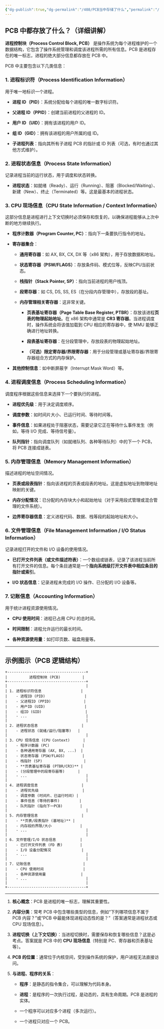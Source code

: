 ```yaml
---
{"dg-publish":true,"dg-permalink":"/408/PCB当中存储了什么","permalink":"/408/PCB当中存储了什么/","dgShowBacklinks":true,"dgShowLocalGraph":true,"dgShowInlineTitle":true}
---
```


## PCB 中都存放了什么？（详细讲解）
**进程控制块（Process Control Block, PCB）** 是操作系统为每个进程维护的一个数据结构，它包含了操作系统管理和调度该进程所需的所有信息。PCB 是进程存在的唯一标志，进程的绝大部分信息都存放在 PCB 中。

PCB 中主要包含以下几类信息：

### 1. 进程标识符（Process Identification Information）
用于唯一地标识一个进程。

- **进程 ID（PID）**：系统分配给每个进程的唯一数字标识符。
    
- **父进程 ID（PPID）**：创建当前进程的父进程的 ID。
    
- **用户 ID（UID）**：拥有该进程的用户 ID。
    
- **组 ID（GID）**：拥有该进程的用户所属的组 ID。
    
- **子进程列表**：指向其所有子进程 PCB 的指针或 ID 列表（可选，有时也通过其他方式维护）。


### 2. 进程状态信息（Process State Information）
记录进程当前的运行状态，用于调度和状态转换。

- **进程状态**：如就绪（Ready）、运行（Running）、阻塞（Blocked/Waiting）、新建（New）、终止（Terminated）等。这是最基本的进程状态。


### 3. CPU 现场信息（CPU State Information / Context Information）
这部分信息是进程进行上下文切换时必须保存和恢复的，以确保进程能够从上次中断的地方继续执行。

- **程序计数器（Program Counter, PC）**：指向下一条要执行指令的地址。
    
- **寄存器集合**：
    
    - **通用寄存器**：如 AX, BX, CX, DX 等（x86 架构），用于存放数据和地址。
        
    - **状态寄存器（PSW/FLAGS）**：存放条件码、模式位等，反映CPU当前状态。
        
    - **栈指针（Stack Pointer, SP）**：指向当前进程的用户栈顶。
        
    - **段寄存器**：如 CS, DS, SS, ES（在分段内存管理中），存放段的基址。
        
    - **内存管理相关寄存器**：这非常关键。
        
        - **页表基址寄存器（Page Table Base Register, PTBR）**：存放该进程**页表的物理起始地址**。在 x86 架构中通常是 **CR3 寄存器**。当进程调度时，操作系统会将该值加载到 CPU 相应的寄存器中，使 MMU 能够正确进行地址转换。
            
        - **段表基址寄存器**：在分段管理中，存放段表的物理起始地址。
            
        - **（可选）限定寄存器/界限寄存器**：用于分段管理或基址寄存器/界限寄存器组合方式的内存保护。
            
- **其他控制信息**：如中断屏蔽字（Interrupt Mask Word）等。


### 4. 进程调度信息（Process Scheduling Information）
调度程序根据这些信息来选择下一个要执行的进程。

- **进程优先级**：用于决定调度顺序。
    
- **调度参数**：如时间片大小、已运行时间、等待时间等。
    
- **事件信息**：如果进程处于阻塞状态，需要记录它正在等待什么事件发生（例如，等待 I/O 完成、等待信号量）。
    
- **队列指针**：指向调度队列（如就绪队列、各种等待队列）中的下一个 PCB，将 PCB 连接成链表。


### 5. 内存管理信息（Memory Management Information）
描述进程的地址空间情况。

- **页表或段表指针**：指向该进程的页表或段表的地址。这是虚拟地址到物理地址映射的关键。
    
- **内存分配情况**：已分配的内存块大小和起始地址（对于采用段式管理或混合管理的文件系统）。
    
- **边界寄存器信息**：定义进程代码、数据、栈等段的起始地址和大小。


### 6. 文件管理信息（File Management Information / I/O Status Information）
记录进程打开的文件和 I/O 设备的使用情况。

- **已打开文件列表（或文件描述符表）**：一个数组或链表，记录了该进程当前所有打开文件的信息。每个条目通常是一个**指向系统级打开文件表中相应条目的指针或索引**。
    
- **I/O 状态信息**：记录进程未完成的 I/O 操作、已分配的 I/O 设备等。


### 7. 记账信息（Accounting Information）
用于统计进程资源使用情况。

- **CPU 使用时间**：进程已占用 CPU 的总时间。
    
- **时间限制**：进程允许运行的最长时间。
    
- **各种资源使用量**：如打印页数、磁盘用量等。
    

---



## 示例图示（PCB 逻辑结构）
```
+------------------------------------+
|          进程控制块 (PCB)          |
+------------------------------------+
|                                    |
| 1. 进程标识符信息                  |
|    - 进程ID (PID)                  |
|    - 父进程ID (PPID)               |
|    - 用户ID (UID)                  |
|    - 组ID (GID)                    |
|    - ...                           |
|                                    |
| 2. 进程状态信息                    |
|    - 进程状态 (就绪/运行/阻塞等)   |
|                                    |
| 3. CPU 现场信息 (CPU Context)      |
|    - 程序计数器 (PC)               |
|    - 各种通用寄存器 (AX, BX, ...)  |
|    - 状态寄存器 (PSW/FLAGS)        |
|    - 栈指针 (SP)                   |
|    - **页表基址寄存器 (PTBR/CR3)** |
|    - (分段管理中的段寄存器等)      |
|    - ...                           |
|                                    |
| 4. 进程调度信息                    |
|    - 进程优先级                    |
|    - 调度参数 (时间片、已运行时间) |
|    - 事件信息 (等待的事件)         |
|    - 队列指针 (指向下一PCB)        |
|                                    |
| 5. 内存管理信息                    |
|    - **页表/段表指针 (基地址)** |
|    - 内存段的界限/大小             |
|    - ...                           |
|                                    |
| 6. 文件管理/I/O 状态信息           |
|    - 已打开文件列表 (FD 表)        |
|    - I/O 设备分配情况              |
|    - ...                           |
|                                    |
| 7. 记账信息                        |
|    - CPU 使用时间                  |
|    - 各种资源使用量                |
|    - ...                           |
|                                    |
+------------------------------------+
```

---


1. **核心概念**：PCB 是进程的唯一标志，理解其重要性。
    
2. **内容分类**：常考 PCB 中包含哪些类型的信息，例如“下列哪项信息不属于 PCB 内容？”或“PCB 中最能体现进程动态性的是？”（答案通常是进程状态或 CPU 现场信息）。
    
3. **进程切换（上下文切换）**：当进程切换时，需要保存和恢复哪些信息？这是必考点。答案就是 PCB 中的 **CPU 现场信息**（特别是 PC、寄存器和页表基址等）。
    
4. **PCB 的位置**：通常位于内核空间，受到操作系统的保护，用户进程无法直接访问。
    
5. **与进程、程序的关系**：
    
    - **程序**：是静态的指令集合，可以理解为代码本身。
        
    - **进程**：是程序的一次执行过程，是动态的，具有生命周期。PCB 是进程的实体。
        
    - 一个程序可以对应多个进程（多次运行）。
        
    - 一个进程只对应一个 PCB。

